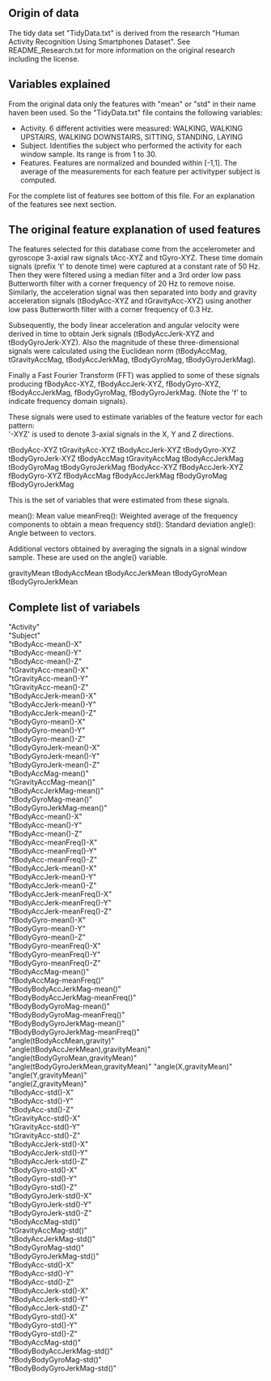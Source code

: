 ## Origin of data
The tidy data set "TidyData.txt" is derived from the research "Human Activity Recognition Using Smartphones Dataset". See README_Research.txt for more information on the original research including the license.

## Variables explained
From the original data only the features with "mean" or "std" in their name haven been used. So the "TidyData.txt" file contains the following variables:
* Activity. 6 different activities were measured: WALKING, WALKING UPSTAIRS, WALKING DOWNSTAIRS, SITTING, STANDING, LAYING
* Subject. Identifies the subject who performed the activity for each window sample. Its range is from 1 to 30.
* Features. Features are normalized and bounded within [-1,1]. The average of the measurements for each feature per activityper subject is computed. 

For the complete list of features see bottom of this file. For an explanation of the features see next section.

## The original feature explanation of used features
The features selected for this database come from the accelerometer and gyroscope 3-axial raw signals tAcc-XYZ and tGyro-XYZ. These time domain signals (prefix 't' to denote time) were captured at a constant rate of 50 Hz. Then they were filtered using a median filter and a 3rd order low pass Butterworth filter with a corner frequency of 20 Hz to remove noise. Similarly, the acceleration signal was then separated into body and gravity acceleration signals (tBodyAcc-XYZ and tGravityAcc-XYZ) using another low pass Butterworth filter with a corner frequency of 0.3 Hz. 

Subsequently, the body linear acceleration and angular velocity were derived in time to obtain Jerk signals (tBodyAccJerk-XYZ and tBodyGyroJerk-XYZ). Also the magnitude of these three-dimensional signals were calculated using the Euclidean norm (tBodyAccMag, tGravityAccMag, tBodyAccJerkMag, tBodyGyroMag, tBodyGyroJerkMag). 

Finally a Fast Fourier Transform (FFT) was applied to some of these signals producing fBodyAcc-XYZ, fBodyAccJerk-XYZ, fBodyGyro-XYZ, fBodyAccJerkMag, fBodyGyroMag, fBodyGyroJerkMag. (Note the 'f' to indicate frequency domain signals). 

These signals were used to estimate variables of the feature vector for each pattern:  
'-XYZ' is used to denote 3-axial signals in the X, Y and Z directions.

tBodyAcc-XYZ
tGravityAcc-XYZ
tBodyAccJerk-XYZ
tBodyGyro-XYZ
tBodyGyroJerk-XYZ
tBodyAccMag
tGravityAccMag
tBodyAccJerkMag
tBodyGyroMag
tBodyGyroJerkMag
fBodyAcc-XYZ
fBodyAccJerk-XYZ
fBodyGyro-XYZ
fBodyAccMag
fBodyAccJerkMag
fBodyGyroMag
fBodyGyroJerkMag

This is the set of variables that were estimated from these signals.

mean(): Mean value
meanFreq(): Weighted average of the frequency components to obtain a mean frequency
std(): Standard deviation
angle(): Angle between to vectors.

Additional vectors obtained by averaging the signals in a signal window sample. These are used on the angle() variable.

gravityMean
tBodyAccMean
tBodyAccJerkMean
tBodyGyroMean
tBodyGyroJerkMean

## Complete list of variabels
"Activity"                             
"Subject"                             
"tBodyAcc-mean()-X"                   
"tBodyAcc-mean()-Y"                   
"tBodyAcc-mean()-Z"                    
"tGravityAcc-mean()-X"                
"tGravityAcc-mean()-Y"                 
"tGravityAcc-mean()-Z"                
"tBodyAccJerk-mean()-X"                
"tBodyAccJerk-mean()-Y"               
"tBodyAccJerk-mean()-Z"                
"tBodyGyro-mean()-X"                  
"tBodyGyro-mean()-Y"                   
"tBodyGyro-mean()-Z"                  
"tBodyGyroJerk-mean()-X"               
"tBodyGyroJerk-mean()-Y"              
"tBodyGyroJerk-mean()-Z"               
"tBodyAccMag-mean()"                  
"tGravityAccMag-mean()"                
"tBodyAccJerkMag-mean()"              
"tBodyGyroMag-mean()"                  
"tBodyGyroJerkMag-mean()"             
"fBodyAcc-mean()-X"                    
"fBodyAcc-mean()-Y"                   
"fBodyAcc-mean()-Z"                    
"fBodyAcc-meanFreq()-X"               
"fBodyAcc-meanFreq()-Y"                
"fBodyAcc-meanFreq()-Z"               
"fBodyAccJerk-mean()-X"                
"fBodyAccJerk-mean()-Y"               
"fBodyAccJerk-mean()-Z"                
"fBodyAccJerk-meanFreq()-X"           
"fBodyAccJerk-meanFreq()-Y"            
"fBodyAccJerk-meanFreq()-Z"           
"fBodyGyro-mean()-X"                   
"fBodyGyro-mean()-Y"                  
"fBodyGyro-mean()-Z"                   
"fBodyGyro-meanFreq()-X"              
"fBodyGyro-meanFreq()-Y"               
"fBodyGyro-meanFreq()-Z"              
"fBodyAccMag-mean()"                   
"fBodyAccMag-meanFreq()"              
"fBodyBodyAccJerkMag-mean()"           
"fBodyBodyAccJerkMag-meanFreq()"      
"fBodyBodyGyroMag-mean()"              
"fBodyBodyGyroMag-meanFreq()"         
"fBodyBodyGyroJerkMag-mean()"          
"fBodyBodyGyroJerkMag-meanFreq()"     
"angle(tBodyAccMean,gravity)"          
"angle(tBodyAccJerkMean),gravityMean)"
"angle(tBodyGyroMean,gravityMean)"     
"angle(tBodyGyroJerkMean,gravityMean)"
"angle(X,gravityMean)"                 
"angle(Y,gravityMean)"                
"angle(Z,gravityMean)"                 
"tBodyAcc-std()-X"                    
"tBodyAcc-std()-Y"                     
"tBodyAcc-std()-Z"                    
"tGravityAcc-std()-X"                  
"tGravityAcc-std()-Y"                 
"tGravityAcc-std()-Z"                  
"tBodyAccJerk-std()-X"                
"tBodyAccJerk-std()-Y"                 
"tBodyAccJerk-std()-Z"                
"tBodyGyro-std()-X"                    
"tBodyGyro-std()-Y"                   
"tBodyGyro-std()-Z"                    
"tBodyGyroJerk-std()-X"               
"tBodyGyroJerk-std()-Y"                
"tBodyGyroJerk-std()-Z"               
"tBodyAccMag-std()"                    
"tGravityAccMag-std()"                
"tBodyAccJerkMag-std()"                
"tBodyGyroMag-std()"                  
"tBodyGyroJerkMag-std()"               
"fBodyAcc-std()-X"                    
"fBodyAcc-std()-Y"                     
"fBodyAcc-std()-Z"                    
"fBodyAccJerk-std()-X"                 
"fBodyAccJerk-std()-Y"                
"fBodyAccJerk-std()-Z"                 
"fBodyGyro-std()-X"                   
"fBodyGyro-std()-Y"                    
"fBodyGyro-std()-Z"                   
"fBodyAccMag-std()"                    
"fBodyBodyAccJerkMag-std()"           
"fBodyBodyGyroMag-std()"               
"fBodyBodyGyroJerkMag-std()" 